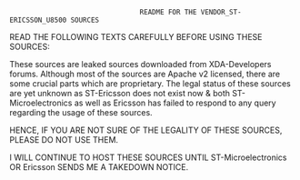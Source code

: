                                     README FOR THE VENDOR_ST-ERICSSON_U8500 SOURCES

READ THE FOLLOWING TEXTS CAREFULLY BEFORE USING THESE SOURCES:

These sources are leaked sources downloaded from XDA-Developers forums. Although most of the sources are Apache v2 licensed, there are some crucial parts which are proprietary. The legal status of these sources are yet unknown as ST-Ericsson does not exist now & both ST-Microelectronics as well as Ericsson has failed to respond to any query regarding the usage of these sources.

HENCE, IF YOU ARE NOT SURE OF THE LEGALITY OF THESE SOURCES, PLEASE DO NOT USE THEM. 

I WILL CONTINUE TO HOST THESE SOURCES UNTIL ST-Microelectronics OR Ericsson SENDS ME A TAKEDOWN NOTICE.